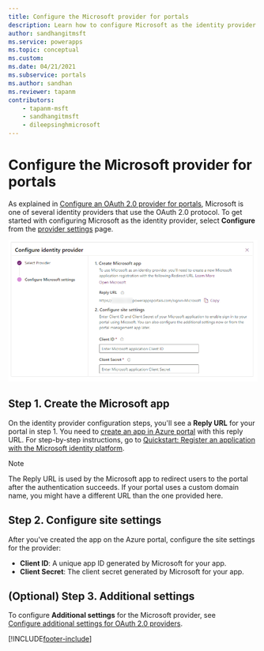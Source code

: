 ```yaml
---
title: Configure the Microsoft provider for portals
description: Learn how to configure Microsoft as the identity provider for Power Apps portals.
author: sandhangitmsft
ms.service: powerapps
ms.topic: conceptual
ms.custom: 
ms.date: 04/21/2021
ms.subservice: portals
ms.author: sandhan
ms.reviewer: tapanm
contributors:
    - tapanm-msft
    - sandhangitmsft
    - dileepsinghmicrosoft
---
```


# Configure the Microsoft provider for portals

As explained in [Configure an OAuth 2.0 provider for portals](configure-oauth2-provider.md), Microsoft is one of several identity providers that use the OAuth 2.0 protocol. To get started with configuring Microsoft as the identity provider, select **Configure** from the [provider settings](use-simplified-authentication-configuration.md#add-configure-or-delete-an-identity-provider) page.

![Configure the Microsoft app.](media/use-simplified-authentication-configuration/configure-microsoft.png "Configure the Microsoft app")

## Step 1. Create the Microsoft app

On the identity provider configuration steps, you'll see a **Reply URL** for your portal in step 1. You need to [create an app in Azure portal](https://aka.ms/AppRegistrations) with this reply URL. For step-by-step instructions, go to [Quickstart: Register an application with the Microsoft identity platform](/azure/active-directory/develop/quickstart-register-app).

> [!NOTE]
> The Reply URL is used by the Microsoft app to redirect users to the portal after the authentication succeeds. If your portal uses a custom domain name, you might have a different URL than the one provided here.​

## Step 2. Configure site settings

After you've created the app on the Azure portal, configure the site settings for the provider:

- **Client ID**: A unique app ID generated by Microsoft for your app.​
- **Client Secret**: The client secret generated by Microsoft for your app.

## (Optional) Step 3. Additional settings

To configure **Additional settings** for the Microsoft provider, see [Configure additional settings for OAuth 2.0 providers](configure-oauth2-settings.md).


[!INCLUDE[footer-include](../../../includes/footer-banner.md)]